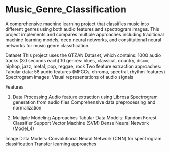 # Music_Genre_Classification
A comprehensive machine learning project that classifies music into different genres using both audio features and spectrogram images. This project implements and compares multiple approaches including traditional machine learning models, deep neural networks, and constitutional neural networks for music genre classification.

Dataset
This project uses the GTZAN Dataset, which contains:
1000 audio tracks (30 seconds each)
10 genres: blues, classical, country, disco, hiphop, jazz, metal, pop, reggae, rock
Two feature extraction approaches:
Tabular data: 58 audio features (MFCCs, chroma, spectral, rhythm features)
Spectrogram images: Visual representations of audio signals

 Features
1. Data Processing
Audio feature extraction using Librosa
Spectrogram generation from audio files
Comprehensive data preprocessing and normalization

2. Multiple Modeling Approaches
Tabular Data Models:
Random Forest Classifier
Support Vector Machine (SVM)
Dense Neural Network (Model_4)

Image Data Models:
Convolutional Neural Network (CNN) for spectrogram classification
Transfer learning approaches
